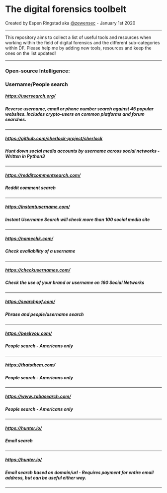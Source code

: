 The digital forensics toolbelt
===

Created by Espen Ringstad aka [@zewensec](https://twitter.com/zewensec)  - January 1st 2020


--------------------------

This repository aims to collect a list of useful tools and resources when working within the field of digital forensics and the different
sub-categories within DF. Please help me by adding new tools, resources and keep the ones on the list updated! 

---------------



### Open-source Intelligence:


### Username/People search

##### https://usersearch.org/
##### Reverse username, email or phone number search against 45 popular websites. Includes crypto-users on common platforms and forum searches. 
---------------

##### https://github.com/sherlock-project/sherlock
##### Hunt down social media accounts by username across social networks - Written in Python3 

---------------
##### https://redditcommentsearch.com/
##### Reddit comment search
---------------

##### https://instantusername.com/
##### Instant Username Search will check more than 100 social media site
---------------

##### https://namechk.com/
##### Check availability of a username 
---------------

##### https://checkusernames.com/
##### Check the use of your brand or username on 160 Social Networks
---------------

##### https://searchpof.com/
##### Phrase and people/username search
---------------
##### https://peekyou.com/
##### People search - Americans only
---------------

##### https://thatsthem.com/
##### People search - Americans only
---------------

##### https://www.zabasearch.com/
##### People search - Americans only
---------------

##### https://hunter.io/
##### Email search
---------------

##### https://hunter.io/
##### Email search based on domain/url - Requires payment for entire email address, but can be useful either way.
---------------



####
#####


####
#####

####
#####


####
#####


####
#####


####
#####


####
#####


####
#####


####
#####


####
#####


####
#####


####
#####

####
#####


####
#####

####
#####


####
#####


####
#####


####
#####


####
#####


####
#####


####
#####


####
#####


####
#####


####
#####

####
#####


####
#####

####
#####


####
#####


####
#####


####
#####


####
#####


####
#####


####
#####


####
#####


####
#####


####
#####
